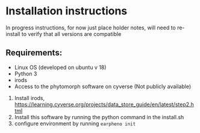 # Installation instructions

In progress instructions, for now just place holder notes, will need to re-install to verify that all versions are compatible

## Requirements:
- Linux OS (developed on ubuntu v 18)
- Python 3
- irods
- Access to the phytomorph software on cyverse (Not publicly available)

1. Install irods, https://learning.cyverse.org/projects/data_store_guide/en/latest/step2.html
2. Install this software by running the python command in the install.sh
3. configure environment by running `earpheno init`
